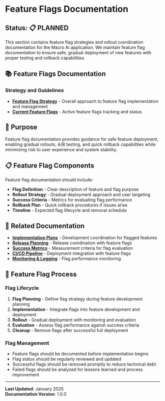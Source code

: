 # Feature Flags Documentation

## Status: 📋 PLANNED

This section contains feature flag strategies and rollout coordination documentation for the Macro AI application. We
maintain feature flag documentation to ensure safe, gradual deployment of new features with proper testing and rollback
capabilities.

## 📚 Feature Flags Documentation

### Strategy and Guidelines

- **[Feature Flag Strategy](./strategy.md)** - Overall approach to feature flag implementation and management
- **[Current Feature Flags](./current-flags.md)** - Active feature flags tracking and status

## 🎯 Purpose

Feature flag documentation provides guidance for safe feature deployment, enabling gradual rollouts, A/B testing, and
quick rollback capabilities while minimizing risk to user experience and system stability.

## 📋 Feature Flag Components

Feature flag documentation should include:

- **Flag Definition** - Clear description of feature and flag purpose
- **Rollout Strategy** - Gradual deployment approach and user targeting
- **Success Criteria** - Metrics for evaluating flag performance
- **Rollback Plan** - Quick rollback procedures if issues arise
- **Timeline** - Expected flag lifecycle and removal schedule

## 🔗 Related Documentation

- **[Implementation Plans](../implementation-plans/README.md)** - Development coordination for flagged features
- **[Release Planning](../release-planning/README.md)** - Release coordination with feature flags
- **[Success Metrics](../../strategy/success-metrics.md)** - Measurement criteria for flag evaluation
- **[CI/CD Pipeline](../../../deployment/ci-cd-pipeline.md)** - Deployment integration with feature flags
- **[Monitoring & Logging](../../../deployment/monitoring-logging.md)** - Flag performance monitoring

## 🚀 Feature Flag Process

### Flag Lifecycle

1. **Flag Planning** - Define flag strategy during feature development planning
2. **Implementation** - Integrate flags into feature development and deployment
3. **Rollout** - Gradual deployment with monitoring and evaluation
4. **Evaluation** - Assess flag performance against success criteria
5. **Cleanup** - Remove flags after successful full deployment

### Flag Management

- Feature flags should be documented before implementation begins
- Flag status should be regularly reviewed and updated
- Successful flags should be removed promptly to reduce technical debt
- Failed flags should be analyzed for lessons learned and process improvement

---

**Last Updated**: January 2025  
**Documentation Version**: 1.0.0
